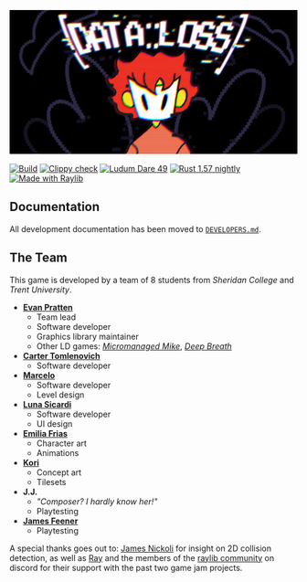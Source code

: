 
![](./game/assets/logos/game-banner.png)

[![Build](https://github.com/Ewpratten/ludum-dare-49/actions/workflows/build.yml/badge.svg)](https://github.com/Ewpratten/ludum-dare-49/actions/workflows/build.yml)
[![Clippy check](https://github.com/Ewpratten/ludum-dare-49/actions/workflows/clippy.yml/badge.svg)](https://github.com/Ewpratten/ludum-dare-49/actions/workflows/clippy.yml)
[![Ludum Dare 49](https://img.shields.io/badge/Ludum%20Dare-49-orange)](https://ldjam.com/events/ludum-dare/49/$261521)
[![Rust 1.57 nightly](https://img.shields.io/badge/Rust-1.57%20nightly-orange)](https://www.rust-lang.org/)
[![Made with Raylib](https://img.shields.io/badge/Made%20With-raylib-blue)](https://www.raylib.com/)



## Documentation

All development documentation has been moved to [`DEVELOPERS.md`](./DEVELOPERS.md).

## The Team

This game is developed by a team of 8 students from *Sheridan College* and *Trent University*.

- [**Evan Pratten**](https://github.com/ewpratten)
  - Team lead
  - Software developer
  - Graphics library maintainer
  - Other LD games: [*Micromanaged Mike*](https://ldjam.com/events/ludum-dare/46/micromanaged-mike), [*Deep Breath*](https://github.com/ewpratten/ludum-dare-48)
- [**Carter Tomlenovich**](https://github.com/hyperliskdev)
  - Software developer
- [**Marcelo**](https://github.com/SNOWZ7Z)
  - Software developer
  - Level design
- [**Luna Sicardi**](https://github.com/LuS404)
  - Software developer
  - UI design
- [**Emilia Frias**](https://www.instagram.com/demilurii/)
  - Character art
  - Animations
- [**Kori**](https://www.instagram.com/korigama/)
  - Concept art
  - Tilesets
- **J.J.**
  - *"Composer? I hardly know her!"*
  - Playtesting
- [**James Feener**](https://twitter.com/jamesmakesgame)
  - Playtesting

A special thanks goes out to: [James Nickoli](https://github.com/rsninja722/) for insight on 2D collision detection, as well as [Ray](https://github.com/raysan5) and the members of the [raylib community](https://discord.gg/raylib) on discord for their support with the past two game jam projects.
